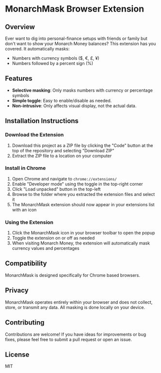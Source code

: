 # MonarchMask Browser Extension

## Overview
Ever want to dig into personal-finance setups with friends or family but don't want to show your Monarch Money balances? This extension has you covered. It automatically masks:
- Numbers with currency symbols ($, €, £, ¥)
- Numbers followed by a percent sign (%)

## Features
- **Selective masking**: Only masks numbers with currency or percentage symbols
- **Simple toggle**: Easy to enable/disable as needed.
- **Non-intrusive**: Only affects visual display, not the actual data.

## Installation Instructions

### Download the Extension
1. Download this project as a ZIP file by clicking the "Code" button at the top of the repository and selecting "Download ZIP"
2. Extract the ZIP file to a location on your computer

### Install in Chrome
1. Open Chrome and navigate to `chrome://extensions/`
2. Enable "Developer mode" using the toggle in the top-right corner
3. Click "Load unpacked" button in the top-left
4. Browse to the folder where you extracted the extension files and select it
5. The MonarchMask extension should now appear in your extensions list with an icon

### Using the Extension
1. Click the MonarchMask icon in your browser toolbar to open the popup
2. Toggle the extension on or off as needed
3. When visiting Monarch Money, the extension will automatically mask currency values and percentages

## Compatibility
MonarchMask is designed specifically for Chrome based browsers.

## Privacy
MonarchMask operates entirely within your browser and does not collect, store, or transmit any data. All masking is done locally on your device.

## Contributing
Contributions are welcome! If you have ideas for improvements or bug fixes, please feel free to submit a pull request or open an issue.

## License
MIT